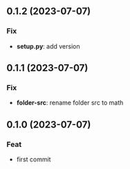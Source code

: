 ## 0.1.2 (2023-07-07)

### Fix

- **setup.py**: add version

## 0.1.1 (2023-07-07)

### Fix

- **folder-src**: rename folder src to math

## 0.1.0 (2023-07-07)

### Feat

- first commit
